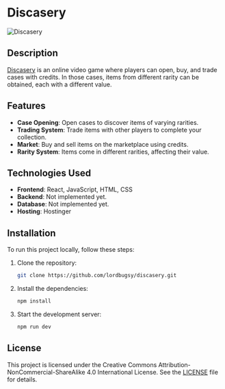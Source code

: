 # Discasery

![Discasery](https://i.gyazo.com/e43d3a395b654e535e85568a13ba73b8.png)

## Description
[Discasery](https://discasery.fun) is an online video game where players can open, buy, and trade cases with credits. In those cases, items from different rarity can be obtained, each with a different value.

## Features
- **Case Opening**: Open cases to discover items of varying rarities.
- **Trading System**: Trade items with other players to complete your collection.
- **Market**: Buy and sell items on the marketplace using credits.
- **Rarity System**: Items come in different rarities, affecting their value.

## Technologies Used
- **Frontend**: React, JavaScript, HTML, CSS
- **Backend**: Not implemented yet.
- **Database**: Not implemented yet.
- **Hosting**: Hostinger

## Installation
To run this project locally, follow these steps:

1. Clone the repository:
    ```sh
    git clone https://github.com/lordbugsy/discasery.git
    ```

2. Install the dependencies:
    ```sh
    npm install
    ```
3. Start the development server:
    ```sh
    npm run dev
    ```

## License
This project is licensed under the Creative Commons Attribution-NonCommercial-ShareAlike 4.0 International License. See the [LICENSE](LICENSE) file for details.
